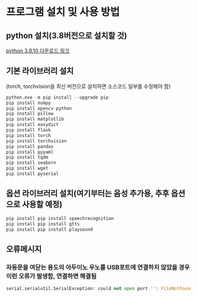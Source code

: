 # 프로그램 설치 및 사용 방법

## python 설치(3.8버전으로 설치할 것)
[python 3.8.10 다운로드 링크](https://www.python.org/ftp/python/3.8.10/python-3.8.10-amd64.exe)  

## 기본 라이브러리 설치  
(torch, torchvision을 최신 버전으로 설치하면 소스코드 일부를 수정해야 함)
```python
python.exe -m pip install --upgrade pip
pip install numpy
pip install opencv-python
pip install pillow
pip install matplotlib
pip install easydict
pip install flask
pip install torch
pip install torchvision
pip install pandas
pip install pyyaml
pip install tqdm
pip install seaborn
pip install wget
pip install pyserial
```

## 옵션 라이브러리 설치(여기부터는 음성 추가용, 추후 옵션으로 사용할 예정)
```python
pip install pip install speechrecognition
pip install pip install gtts
pip install pip install playsound
```

## 오류메시지
### 자동문을 여닫는 용도의 아두이노 우노를 USB포트에 연결하지 않았을 경우 이런 오류가 발생함, 연결하면 해결됨
```python
serial.serialutil.SerialException: could not open port '': FileNotFoundError(2, '지정된 경로를 찾을 수 없습니다.', None, 3)
```

